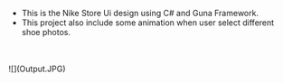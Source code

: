 - This is the Nike Store Ui design using C# and Guna Framework.<br>
- This project also include some animation when user select different shoe photos.
<br>
<br>
![](Output.JPG)
